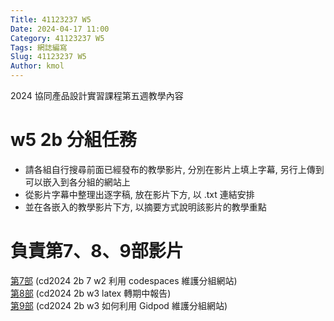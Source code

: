 ```yaml
---
Title: 41123237 W5
Date: 2024-04-17 11:00
Category: 41123237 W5
Tags: 網誌編寫
Slug: 41123237 W5
Author: kmol
---
```


2024 協同產品設計實習課程第五週教學內容

<!-- PELICAN_END_SUMMARY -->

# w5 2b 分組任務
* 請各組自行搜尋前面已經發布的教學影片, 分別在影片上填上字幕, 另行上傳到可以嵌入到各分組的網站上 <br>
* 從影片字幕中整理出逐字稿, 放在影片下方, 以 .txt 連結安排 <br>
* 並在各嵌入的教學影片下方, 以摘要方式說明該影片的教學重點 <br>

# 負責第7、8、9部影片
[第7部](https://youtu.be/HLWsVlJZuLQ) (cd2024 2b 7 w2 利用 codespaces 維護分組網站) <br>
[第8部](https://youtu.be/kPS_IFNCSQ8) (cd2024 2b w3 latex 轉期中報告) <br>
[第9部](https://youtu.be/NEU0mxKhHUM) (cd2024 2b w3 如何利用 Gidpod 維護分組網站) <br>